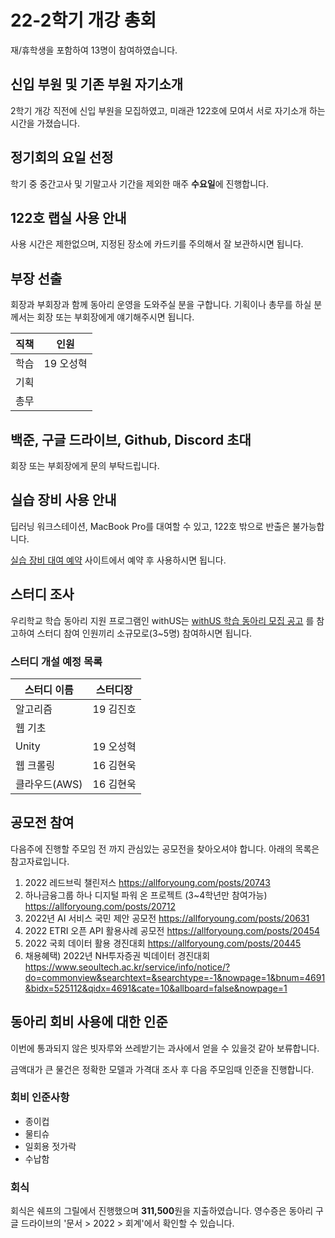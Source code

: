 # 22-2학기 개강 총회
재/휴학생을 포함하여 13명이 참여하였습니다.

## 신입 부원 및 기존 부원 자기소개
2학기 개강 직전에 신입 부원을 모집하였고, 미래관 122호에 모여서 서로 자기소개 하는 시간을 가졌습니다.

## 정기회의 요일 선정
학기 중 중간고사 및 기말고사 기간을 제외한 매주 **수요일**에 진행합니다.

## 122호 랩실 사용 안내
사용 시간은 제한없으며, 지정된 장소에 카드키를 주의해서 잘 보관하시면 됩니다.

## 부장 선출
회장과 부회장과 함께 동아리 운영을 도와주실 분을 구합니다. 기획이나 총무를 하실 분 께서는 회장 또는 부회장에게 얘기해주시면 됩니다.

| 직책 | 인원 |
| --- | --- |
| 학습 | 19 오성혁 |
| 기획 | |
| 총무 | |

## 백준, 구글 드라이브, Github, Discord 초대
회장 또는 부회장에게 문의 부탁드립니다.

## 실습 장비 사용 안내
딥러닝 워크스테이션, MacBook Pro를 대여할 수 있고, 122호 밖으로 반출은 불가능합니다.

[실습 장비 대여 예약](https://www.teamcrazyperformance.com/reservation/) 사이트에서 예약 후 사용하시면 됩니다.

## 스터디 조사
우리학교 학습 동아리 지원 프로그램인 withUS는 [withUS 학습 동아리 모집 공고](https://www.seoultech.ac.kr/service/info/notice/?do=commonview&searchtype=1&nowpage=1&bnum=4691&bidx=524944&qidx=4691&cate=10&allboard=false&nowpage=1) 를 참고하여 스터디 참여 인원끼리 소규모로(3~5명) 참여하시면 됩니다. 

### 스터디 개설 예정 목록
| 스터디 이름 | 스터디장 |
| --------- | ------ |
| 알고리즘 | 19 김진호 |
| 웹 기초 | |
| Unity | 19 오성혁 |
| 웹 크롤링 | 16 김현욱 |
| 클라우드(AWS) | 16 김현욱 |

## 공모전 참여
다음주에 진행할 주모임 전 까지 관심있는 공모전을 찾아오셔야 합니다. 아래의 목록은 참고자료입니다.
1. 2022 레드브릭 챌린저스 https://allforyoung.com/posts/20743
2. 하나금융그룹 하나 디지털 파워 온 프로젝트 (3~4학년만 참여가능) https://allforyoung.com/posts/20712
3. 2022년 AI 서비스 국민 제안 공모전 https://allforyoung.com/posts/20631
4. 2022 ETRI 오픈 API 활용사례 공모전 https://allforyoung.com/posts/20454
5. 2022 국회 데이터 활용 경진대회 https://allforyoung.com/posts/20445
6. 채용혜택) 2022년 NH투자증권 빅데이터 경진대회 https://www.seoultech.ac.kr/service/info/notice/?do=commonview&searchtext=&searchtype=-1&nowpage=1&bnum=4691&bidx=525112&qidx=4691&cate=10&allboard=false&nowpage=1

## 동아리 회비 사용에 대한 인준
이번에 통과되지 않은 빗자루와 쓰레받기는 과사에서 얻을 수 있을것 같아 보류합니다.

금액대가 큰 물건은 정확한 모델과 가격대 조사 후 다음 주모임때 인준을 진행합니다.

### 회비 인준사항
- 종이컵
- 물티슈
- 일회용 젓가락
- 수납함

### 회식
회식은 쉐프의 그릴에서 진행했으며 **311,500**원을 지출하였습니다. 영수증은 동아리 구글 드라이브의 '문서 > 2022 > 회계'에서 확인할 수 있습니다.